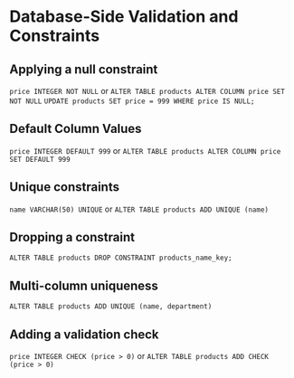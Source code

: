 # Database-Side Validation and Constraints

## Applying a null constraint

`price INTEGER NOT NULL` or `ALTER TABLE products ALTER COLUMN price SET NOT NULL`
`UPDATE products SET price = 999 WHERE price IS NULL;`

## Default Column Values

`price INTEGER DEFAULT 999` or `ALTER TABLE products ALTER COLUMN price SET DEFAULT 999`

## Unique constraints

`name VARCHAR(50) UNIQUE` or `ALTER TABLE products ADD UNIQUE (name)`

## Dropping a constraint

`ALTER TABLE products DROP CONSTRAINT products_name_key;`

## Multi-column uniqueness

`ALTER TABLE products ADD UNIQUE (name, department)`

## Adding a validation check

`price INTEGER CHECK (price > 0)` or `ALTER TABLE products ADD CHECK (price > 0)`
